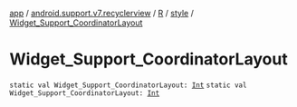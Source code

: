 [app](../../../index.md) / [android.support.v7.recyclerview](../../index.md) / [R](../index.md) / [style](index.md) / [Widget_Support_CoordinatorLayout](./-widget_-support_-coordinator-layout.md)

# Widget_Support_CoordinatorLayout

`static val Widget_Support_CoordinatorLayout: `[`Int`](https://kotlinlang.org/api/latest/jvm/stdlib/kotlin/-int/index.html)
`static val Widget_Support_CoordinatorLayout: `[`Int`](https://kotlinlang.org/api/latest/jvm/stdlib/kotlin/-int/index.html)